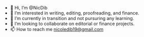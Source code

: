 - 👋 Hi, I’m @NicDib
- 👀 I’m interested in writing, editing, proofreading, and finance.
- 🌱 I’m currently in transition and not pursuring any learning.  
- 💞️ I’m looking to collaborate on editorial or finance projects.
- 📫 How to reach me nicoledib19@gmail.com

<!---
NicDib/NicDib is a ✨ special ✨ repository because its `README.md` (this file) appears on your GitHub profile.
You can click the Preview link to take a look at your changes.
--->
